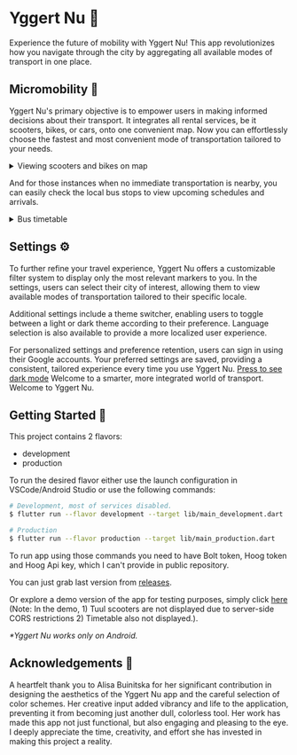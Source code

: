 # Yggert Nu 🛵

Experience the future of mobility with Yggert Nu! This app revolutionizes how you navigate through the city by aggregating all available modes of transport in one place.

## Micromobility 🛴

Yggert Nu's primary objective is to empower users in making informed decisions about their transport. It integrates all rental services, be it scooters, bikes, or cars, onto one convenient map. Now you can effortlessly choose the fastest and most convenient mode of transportation tailored to your needs.

<details>
  <summary>Viewing scooters and bikes on map</summary>

[Viewing scooters and bikes on map](https://github.com/OolaaPleur/mobility_app/assets/29483340/a744f2b7-59fb-4824-aa7b-5333e7415f68)

</details>

And for those instances when no immediate transportation is nearby, you can easily check the local bus stops to view upcoming schedules and arrivals.

<details>
  <summary>Bus timetable</summary>

[Bus timetable](https://github.com/OolaaPleur/mobility_app/assets/29483340/8b2d929b-1ea3-40d9-a1cc-ecf276a90a8d)

</details>

## Settings ⚙️

To further refine your travel experience, Yggert Nu offers a customizable filter system to display only the most relevant markers to you. In the settings, users can select their city of interest, allowing them to view available modes of transportation tailored to their specific locale.

Additional settings include a theme switcher, enabling users to toggle between a light or dark theme according to their preference. Language selection is also available to provide a more localized user experience.

For personalized settings and preference retention, users can sign in using their Google accounts. Your preferred settings are saved, providing a consistent, tailored experience every time you use Yggert Nu.
[Press to see dark mode](https://github.com/OolaaPleur/mobility_app/assets/29483340/adb46079-1536-4537-8679-d3c5939cf541)
Welcome to a smarter, more integrated world of transport. Welcome to Yggert Nu.

## Getting Started 🚀

This project contains 2 flavors:

- development
- production

To run the desired flavor either use the launch configuration in VSCode/Android Studio or use the following commands:

```sh
# Development, most of services disabled.
$ flutter run --flavor development --target lib/main_development.dart

# Production
$ flutter run --flavor production --target lib/main_production.dart
```

To run app using those commands you need to have Bolt token, Hoog token and Hoog Api key, which I can't provide in public repository.

You can just grab last version from [releases](https://github.com/OolaaPleur/Yggert-nu/releases).

Or explore a demo version of the app for testing purposes, simply click [here](https://oolaapleur.github.io/Yggert-nu/) (Note: In the demo, 1) Tuul scooters are not displayed due to server-side CORS restrictions 2) Timetable also not displayed.).

_\*Yggert Nu works only on Android._

## Acknowledgements 🙏

A heartfelt thank you to Alisa Buinitska for her significant contribution in designing the aesthetics of the Yggert Nu app and the careful selection of color schemes. Her creative input added vibrancy and life to the application, preventing it from becoming just another dull, colorless tool. Her work has made this app not just functional, but also engaging and pleasing to the eye. I deeply appreciate the time, creativity, and effort she has invested in making this project a reality.